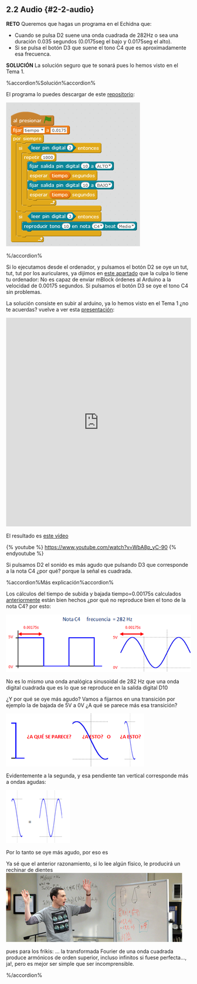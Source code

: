 ## 2.2 Audio {#2-2-audio}

**RETO**
Queremos que hagas un programa en el Echidna que:
* Cuando se pulsa D2 suene una onda cuadrada de 282Hz o sea una duración 0.035 segundos (0.0175seg el bajo y 0.0175seg el alto).
* Si se pulsa el botón D3 que suene el tono C4 que es aproximadamente esa frecuenca.

**SOLUCIÓN**
La solución seguro que te sonará pues lo hemos visto en el Tema 1.

%accordion%Solución%accordion%

El programa lo puedes descargar de este [repositorio](https://www.google.com/url?q=https://drive.google.com/drive/folders/1pXcRUqMM7q_UK0QhILd9QwLe8KtPCM5m?usp%3Dsharing&sa=D&ust=1513946282847000&usg=AFQjCNHZMNrtgAiR1B5_-RYaSKYpcsL1zQ):

![](/assets/TnoC4.png)

%/accordion%

Si lo ejecutamos desde el ordenador, y pulsamos el botón D2 se oye un tut, tut, tut por los auriculares, ya dijimos en [este apartado](../tema_1_como_utilizar_echidna/12_como_se_programa_echidna_shield.md#1-2-4-7-subir-a-arduino) que la culpa lo tiene tu ordenador: No es capaz de enviar mBlock órdenes al Arduino a la velocidad de 0.00175 segundos. Si pulsamos el botón D3 se oye el tono C4 sin problemas.

La solución consiste en subir al arduino, ya lo hemos visto en el Tema 1 ¿no te acuerdas? vuelve a ver esta [presentación](https://www.google.com/url?q=https://docs.google.com/presentation/d/e/2PACX-1vTkh8pwo-b7LACnD7_ZAfWzYCchZI9H1_uR-tZqgfBRtOPFOaVDH8ognsCNEXA8khLI7UX6ziUQXZsx/pub?start%3Dfalse%26loop%3Dfalse%26delayms%3D3000&sa=D&ust=1513946282848000&usg=AFQjCNF-RkZZDtHb-eWpB2fP4vGzbfAAmg):

<iframe src="https://docs.google.com/presentation/d/e/2PACX-1vTkh8pwo-b7LACnD7_ZAfWzYCchZI9H1_uR-tZqgfBRtOPFOaVDH8ognsCNEXA8khLI7UX6ziUQXZsx/embed?start=false&;loop=false&;delayms=3000" frameborder="0" width="100%" height="569" allowfullscreen="true" mozallowfullscreen="true" webkitallowfullscreen="true"></iframe>




El resultado es [este vídeo](https://www.google.com/url?q=https://www.youtube.com/watch?v%3DWbA8p_yC-90&sa=D&ust=1513946282849000&usg=AFQjCNGe1jjBxBeK9oFVVTOeXQxUxxFvNg)

{% youtube %} https://www.youtube.com/watch?v=WbA8p_yC-90 {% endyoutube %}

Si pulsamos D2 el sonido es más agudo que pulsando D3 que corresponde a la nota C4 ¿por qué? porque la señal es cuadrada.

%accordion%Más explicación%accordion%

Los cálculos del tiempo de subida y bajada tiempo=0.00175s calculados [anteriormente](../tema_1_como_utilizar_echidna/12_como_se_programa_echidna_shield.md#1-2-4-1-instrucciones-espec-ficas-para-arduino) están bien hechos ¿por qué no reproduce bien el tono de la nota C4? por esto:

![](/images/image76.png)

No es lo mismo una onda analógica sinusoidal de 282 Hz que una onda digital cuadrada que es lo que se reproduce en la salida digital D10

¿Y por qué se oye más agudo? Vamos a fijarnos en una transición por ejemplo la de bajada de 5V a 0V ¿A qué se parece más esa transición?

![](/images/image15.png)

Evidentemente a la segunda, y esa pendiente tan vertical corresponde más a ondas agudas:

![](/images/image48.png)

Por lo tanto se oye más agudo, por eso es

Ya sé que el anterior razonamiento, si lo lee algún físico, le producirá un rechinar de dientes ![](/images/image63.png)

pues para los frikis: … la transformada Fourier de una onda cuadrada produce armónicos de orden superior, incluso infinitos si fuese perfecta..., ja!, pero es mejor ser simple que ser incomprensible.

%/accordion%
